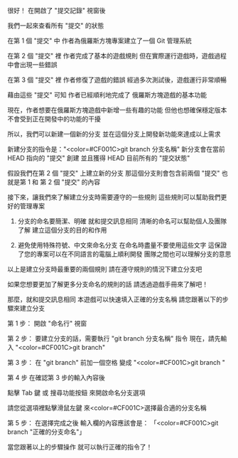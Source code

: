很好！
在開啟了 "提交記錄" 視窗後

我們一起來查看所有 "提交" 的狀態

在第 1 個 "提交" 中
作者為俄羅斯方塊專案建立了一個 Git 管理系統

在第 2 個 "提交" 裡
作者完成了基本的遊戲規則
但在實際運行遊戲時，遊戲過程中會出現一些錯誤

在第 3 個 "提交" 裡
作者修復了遊戲的錯誤
經過多次測試後，遊戲運行非常順暢

藉由這些 "提交" 可知
作者已經順利地完成了
俄羅斯方塊遊戲的基本功能

現在，作者想要在俄羅斯方塊遊戲中新增一些有趣的功能
但他也想確保穩定版本不會受到正在開發中的功能的干擾

所以，我們可以新建一個新的分支
並在這個分支上開發新功能來達成以上需求

新建分支的指令是："<color=#CF001C>git branch 分支名稱</color>"
新分支會在當前 HEAD 指向的 "提交" 創建
並且獲得 HEAD 目前所有的 "提交狀態"

假設我們在第 2 個 "提交" 上建立新的分支
那這個分支則會包含前兩個 "提交"
也就是第 1 和 第 2 個 "提交" 的內容

接下來，讓我們來了解建立分支時需要遵守的一些規則
這些規則可以幫助我們更好的管理專案

1. 分支的命名要簡潔、明確
就和提交訊息相同
清晰的命名可以幫助個人及團隊了解
建立這個分支的目的和作用

1. 避免使用特殊符號、中文來命名分支
在命名時盡量不要使用這些文字
這保證了您的專案可以在不同語言的電腦上順利開發
團隊之間也可以理解分支的意思

以上是建立分支時最重要的兩個規則
請在遵守規則的情況下建立分支吧

如果您想要更加了解更多分支命名的規則的話
請透過遊戲手冊來了解吧！

那麼，就和提交訊息相同
本遊戲可以快速填入正確的分支名稱
請您跟著以下的步驟來建立分支

第 1 步：
開啟 "命名行" 視窗

第 2 步：
要建立分支的話，需要執行 "git branch 分支名稱" 指令
現在，請先輸入 "<color=#CF001C>git branch</color>"

第 3 步：
在 "git branch" 前加一個空格
變成 "<color=#CF001C>git branch </color>"

第 4 步
在確認第 3 步的輸入內容後

點擊 Tab 鍵 或 搜尋功能按鈕
來開啟命名分支選項

請您從選項裡點擊滑鼠左鍵
來<color=#CF001C>選擇最合適的分支名稱</color>

第 5 步：
在選擇完成之後
輸入欄的內容應該會是：
「<color=#CF001C>git branch "正確的分支命名"</color>」

當您跟著以上的步驟操作
就可以執行正確的指令了！